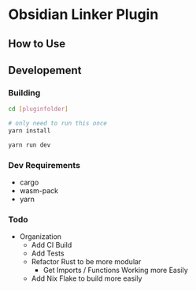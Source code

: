 # Obsidian Linker Plugin

## How to Use


## Developement

### Building

```bash
cd [pluginfolder]

# only need to run this once
yarn install

yarn run dev
```

### Dev Requirements

- cargo
- wasm-pack
- yarn

### Todo

- Organization
	- Add CI Build
 	- Add Tests
    - Refactor Rust to be more modular
    	- Get Imports / Functions Working more Easily
     - Add Nix Flake to build more easily 
